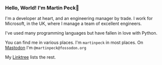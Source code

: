 ### Hello, World! I'm Martin Peck👋

I'm a developer at heart, and an engineering manager by trade. I work for Microsoft, in the UK, where I manage a team of excellent engineers.

I've used many programming languages but have fallen in love with Python.

You can find me in various places. I'm `martinpeck` in most places. On <a rel="me" href="https://fosstodon.org/@martinpeck">Mastodon</a> I'm `@martinpeck@fossodon.org`

My [Linktree](http://linktr.ee/martinpeck) lists the rest.

<!--
**martinpeck/martinpeck** is a ✨ _special_ ✨ repository because its `README.md` (this file) appears on your GitHub profile.

Here are some ideas to get you started:

- 🔭 I’m currently working on ...
- 🌱 I’m currently learning ...
- 👯 I’m looking to collaborate on ...
- 🤔 I’m looking for help with ...
- 💬 Ask me about ...
- 📫 How to reach me: ...
- 😄 Pronouns: ...
- ⚡ Fun fact: ...
-->
